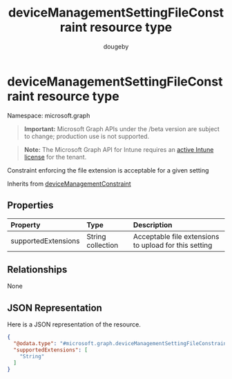 ﻿---
title: "deviceManagementSettingFileConstraint resource type"
description: "Constraint enforcing the file extension is acceptable for a given setting"
author: "dougeby"
localization_priority: Normal
ms.prod: "intune"
doc_type: resourcePageType
---

# deviceManagementSettingFileConstraint resource type

Namespace: microsoft.graph

> **Important:** Microsoft Graph APIs under the /beta version are subject to change; production use is not supported.

> **Note:** The Microsoft Graph API for Intune requires an [active Intune license](https://go.microsoft.com/fwlink/?linkid=839381) for the tenant.

Constraint enforcing the file extension is acceptable for a given setting

Inherits from [deviceManagementConstraint](../resources/intune-deviceintent-devicemanagementconstraint.md)

## Properties

| Property            | Type              | Description                                           |
| :------------------ | :---------------- | :---------------------------------------------------- |
| supportedExtensions | String collection | Acceptable file extensions to upload for this setting |

## Relationships

None

## JSON Representation

Here is a JSON representation of the resource.

<!-- {
  "blockType": "resource",
  "@odata.type": "microsoft.graph.deviceManagementSettingFileConstraint"
}
-->

```json
{
  "@odata.type": "#microsoft.graph.deviceManagementSettingFileConstraint",
  "supportedExtensions": [
    "String"
  ]
}
```
